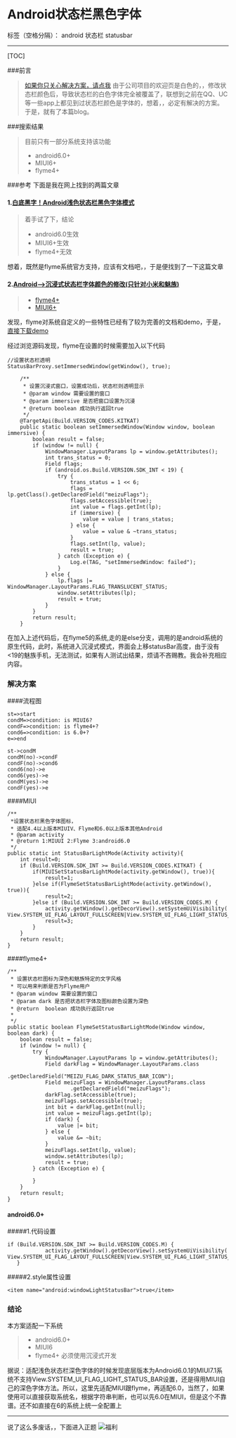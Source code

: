 ﻿# Android状态栏黑色字体

标签（空格分隔）： android 状态栏 statusbar

---
[TOC]

###前言

> [如果你只关心解决方案，请点我](#解决方案)
>由于公司项目的欢迎页是白色的，，修改状态栏颜色后，导致状态栏的白色字体完全被覆盖了，联想到之前在QQ、UC等一些app上都见到过状态栏颜色是字体的，想着，，必定有解决的方案。于是，就有了本篇blog。
    
###搜索结果
> 目前只有一部分系统支持该功能
>  - android6.0+
>  - MIUI6+
>  - flyme4+

###参考
下面是我在网上找到的两篇文章



#### 1.[白底黑字！Android浅色状态栏黑色字体模式](http://www.jianshu.com/p/7f5a9969be53)
 
> 着手试了下，结论
> - android6.0生效
> - MIUI6+生效
> - flyme4+无效

想着，既然是flyme系统官方支持，应该有文档吧，，于是便找到了一下这篇文章
#### 2.[Android-->沉浸式状态栏字体颜色的修改(只针对小米和魅族)](http://blog.csdn.net/angcyo/article/details/49834739)

 

> - [flyme4+](http://open-wiki.flyme.cn/index.php?title=Flyme%E7%B3%BB%E7%BB%9FAPI#.E4.BA.8C.E3.80.81.E6.B2.89.E6.B5.B8.E5.BC.8F.E7.8A.B6.E6.80.81.E6.A0.8F)
> - [MIUI6+](http://dev.xiaomi.com/doc/p=4769/index.html)
 
 发现，flyme对系统自定义的一些特性已经有了较为完善的文档和demo，于是，[直接下载demo](http://open.res.flyme.cn/fileserver/upload/file/201501/96d62f2b1c694fc380debec7f656deb5.zip)

经过浏览源码发现，flyme在设置的时候需要加入以下代码

    //设置状态栏透明
    StatusBarProxy.setImmersedWindow(getWindow(), true);

```
    /**
	 * 设置沉浸式窗口，设置成功后，状态栏则透明显示
	 * @param window 需要设置的窗口
	 * @param immersive 是否把窗口设置为沉浸
	 * @return boolean 成功执行返回true
	 */
	@TargetApi(Build.VERSION_CODES.KITKAT)
	public static boolean setImmersedWindow(Window window, boolean immersive) {
		boolean result = false;
		if (window != null) {
			WindowManager.LayoutParams lp = window.getAttributes();
			int trans_status = 0;
			Field flags;
			if (android.os.Build.VERSION.SDK_INT < 19) {
				try {
					trans_status = 1 << 6;
					flags = lp.getClass().getDeclaredField("meizuFlags");
					flags.setAccessible(true);
					int value = flags.getInt(lp);
					if (immersive) {
						value = value | trans_status;
					} else {
						value = value & ~trans_status;
					}
					flags.setInt(lp, value);
					result = true;
				} catch (Exception e) {
					Log.e(TAG, "setImmersedWindow: failed");
				}
			} else {
				lp.flags |= WindowManager.LayoutParams.FLAG_TRANSLUCENT_STATUS;
				window.setAttributes(lp);
				result = true;
			}
		}
		return result;
	}
```
在加入上述代码后，在flyme5的系统,走的是else分支，调用的是android系统的原生代码，此时，系统进入沉浸式模式，界面会上移statusBar高度，由于没有<19的魅族手机，无法测试，如果有人测试出结果，烦请不吝赐教。我会补充相应内容。

### <span id="解决方案">解决方案</span>
####流程图
```flow
st=>start
condM=>condition: is MIUI6?
condF=>condition: is flyme4+?
cond6=>condition: is 6.0+?
e=>end

st->condM
condM(no)->condF
condF(no)->cond6
cond6(no)->e
cond6(yes)->e
condM(yes)->e
condF(yes)->e
```


####MIUI
```
/**
 *设置状态栏黑色字体图标，
 * 适配4.4以上版本MIUIV、Flyme和6.0以上版本其他Android
 * @param activity
 * @return 1:MIUUI 2:Flyme 3:android6.0
 */
public static int StatusBarLightMode(Activity activity){
    int result=0;
    if (Build.VERSION.SDK_INT >= Build.VERSION_CODES.KITKAT) {
        if(MIUISetStatusBarLightMode(activity.getWindow(), true)){
            result=1;
        }else if(FlymeSetStatusBarLightMode(activity.getWindow(), true)){
            result=2;
        }else if (Build.VERSION.SDK_INT >= Build.VERSION_CODES.M) {
            activity.getWindow().getDecorView().setSystemUiVisibility( View.SYSTEM_UI_FLAG_LAYOUT_FULLSCREEN|View.SYSTEM_UI_FLAG_LIGHT_STATUS_BAR);
            result=3;
        }
    }
    return result;
}
```
####flyme4+
```
/**
 * 设置状态栏图标为深色和魅族特定的文字风格
 * 可以用来判断是否为Flyme用户
 * @param window 需要设置的窗口
 * @param dark 是否把状态栏字体及图标颜色设置为深色
 * @return  boolean 成功执行返回true
 *
 */
public static boolean FlymeSetStatusBarLightMode(Window window, boolean dark) {
    boolean result = false;
    if (window != null) {
        try {
            WindowManager.LayoutParams lp = window.getAttributes();
            Field darkFlag = WindowManager.LayoutParams.class
                    .getDeclaredField("MEIZU_FLAG_DARK_STATUS_BAR_ICON");
            Field meizuFlags = WindowManager.LayoutParams.class
                    .getDeclaredField("meizuFlags");
            darkFlag.setAccessible(true);
            meizuFlags.setAccessible(true);
            int bit = darkFlag.getInt(null);
            int value = meizuFlags.getInt(lp);
            if (dark) {
                value |= bit;
            } else {
                value &= ~bit;
            }
            meizuFlags.setInt(lp, value);
            window.setAttributes(lp);
            result = true;
        } catch (Exception e) {

        }
    }
    return result;
}
```
#### android6.0+
#####1.代码设置
```
if (Build.VERSION.SDK_INT >= Build.VERSION_CODES.M) {
            activity.getWindow().getDecorView().setSystemUiVisibility( View.SYSTEM_UI_FLAG_LAYOUT_FULLSCREEN|View.SYSTEM_UI_FLAG_LIGHT_STATUS_BAR);
   }
```
#####2.style属性设置
```
<item name="android:windowLightStatusBar">true</item>
```

### 结论
本方案适配一下系统
>  - android6.0+
>  - MIUI6
>  - flyme4+ 必须使用沉浸式开发

据说：适配浅色状态栏深色字体的时候发现底层版本为Android6.0.1的MIUI7.1系统不支持View.SYSTEM_UI_FLAG_LIGHT_STATUS_BAR设置，还是得用MIUI自己的深色字体方法。所以，这里先适配MIUI跟flyme，再适配6.0，当然了，如果使用可以直接获取系统名，根据字符串判断，也可以先6.0在MIUI，但是这个不靠谱。还不如直接在6的系统上统一全配置上


----------
说了这么多废话，，下面进入正题
![福利][1]


  [1]: http://hbimg.b0.upaiyun.com/4ef3886fd17a74c9ae5c60ffffed13a62b49c7a33acdf-flB6An_fw658